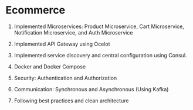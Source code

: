 # Ecommerce
1. Implemented Microservices: Product Microservice, Cart Microservice, Notification Microservice, and Auth Microservice

2. Implemented API Gateway using Ocelot

3. Implemented service discovery and central configuration using Consul.

4. Docker and Docker Compose

5. Security: Authentication and Authorization

6. Communication: Synchronous and Asynchronous (Using Kafka)

7. Following best practices and clean architecture
